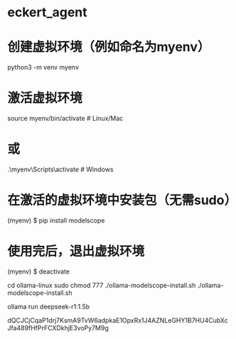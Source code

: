 # eckert_agent


# 创建虚拟环境（例如命名为myenv）
python3 -m venv myenv

# 激活虚拟环境
source myenv/bin/activate  # Linux/Mac
# 或
.\myenv\Scripts\activate   # Windows

# 在激活的虚拟环境中安装包（无需sudo）
(myenv) $ pip install modelscope

# 使用完后，退出虚拟环境
(myenv) $ deactivate

 

cd ollama-linux
sudo chmod 777 ./ollama-modelscope-install.sh
./ollama-modelscope-install.sh

ollama run deepseek-r1:1.5b


dQCJCjCqaP1drj7KsmA9TvW6adpkaE1OpxRx1J4AZNLeGHY1B7HU4CubXcJfa489fHfPrFCXDkhjE3voPy7M9g